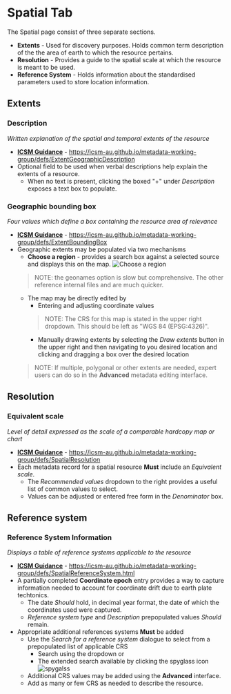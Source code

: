 # Spatial Tab
The Spatial page consist of three separate sections.
* **Extents** - Used for discovery purposes. Holds common term description of the the area of earth to which the resource pertains. 
* **Resolution** - Provides a guide to the spatial scale at which the resource is meant to be used.
* **Reference System** - Holds information about the standardised parameters used to store location information.

## Extents

### Description
_Written explanation of the spatial and temporal extents of the resource_
* **[ICSM Guidance](https://icsm-au.github.io/metadata-working-group/defs/ExtentGeographicDescription)** - https://icsm-au.github.io/metadata-working-group/defs/ExtentGeographicDescription
* Optional field to be used when verbal descriptions help explain the extents of a resource.
    * When no text is present, clicking the boxed "+" under _Description_ exposes a text box to populate.

### Geographic bounding box
_Four values which define a box containing the resource area of relevance_
* **[ICSM Guidance](https://icsm-au.github.io/metadata-working-group/defs/ExtentBoundingBox)** - https://icsm-au.github.io/metadata-working-group/defs/ExtentBoundingBox
* Geographic extents may be populated via two mechanisms
    * **Choose a region** - provides a search box against a selected source and displays this on the map. ![Choose a region](/image/chooseRegion.png)
    >NOTE: the geonames option is slow but comprehensive. The other reference internal files and are much quicker.
    * The map may be directly edited by 
        * Entering and adjusting coordinate values
        >NOTE: The CRS for this map is stated in the upper right dropdown. This should be left as "WGS 84 (EPSG:4326)".
        * Manually drawing extents by selecting the _Draw extents_ button in the upper right and then navigating to you desired location and clicking and dragging a box over the desired location
    >NOTE: If multiple, polygonal or other extents are needed, expert users can do so in the **Advanced** metadata editing interface.

## Resolution

### Equivalent scale
_Level of detail expressed as the scale of a comparable hardcopy map or chart_
* **[ICSM Guidance](https://icsm-au.github.io/metadata-working-group/defs/SpatialResolution)** - https://icsm-au.github.io/metadata-working-group/defs/SpatialResolution
* Each metadata record for a spatial resource **Must** include an _Equivalent scale_.
    * The _Recommended values_ dropdown to the right provides a useful list of common values to select.
    * Values can be adjusted or entered free form in the _Denominator_ box.

## Reference system

### Reference System Information
_Displays a table of reference systems applicable to the resource_
* **[ICSM Guidance](https://icsm-au.github.io/metadata-working-group/defs/SpatialReferenceSystem.html)** - https://icsm-au.github.io/metadata-working-group/defs/SpatialReferenceSystem.html
* A partially completed **Coordinate epoch** entry provides a way to capture information needed to account for coordinate drift due to earth plate techtonics.
    * The date _Should_ hold, in decimal year format, the date of which the coordinates used were captured.
    * _Reference system type_ and _Description_ prepopulated values _Should_ remain.
* Appropriate additional references systems **Must** be added
    * Use the _Search for a reference system_ dialogue to select from a prepopulated list of applicable CRS
        * Search using the dropdown or
        * The extended search available by clicking the spyglass icon ![spygalss](/image/spyglass.png)
    * Additional CRS values may be added using the **Advanced** interface.
    * Add as many or few CRS as needed to describe the resource.
